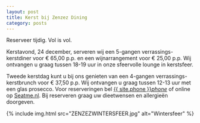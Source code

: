 ```yaml
---
layout: post
title: Kerst bij Zenzez Dining
category: posts
---
```


Reserveer tijdig. Vol is vol.


Kerstavond, 24 december, serveren wij een 5-gangen verrassings-kerstdiner voor € 65,00 p.p. en een wijnarrangement voor € 25,00 p.p. Wij ontvangen u graag tussen 18-19 uur in onze sfeervolle lounge in kerstsfeer.


Tweede kerstdag kunt u bij ons genieten van een 4-gangen verrassings-kerstbrunch voor € 37,50 p.p. Wij ontvangen u graag tussen 12-13 uur met een glas prosecco.
Voor reserveringen bel <a href="tel:{{ site:phone }}">{{ site.phone }}</a><a href="tel:{{ site:phone }}"><i class="w3-margin-left material-icons">phone</i></a> of online op <a  href="{{ site.baseurl }}/Reserveren/index.html" target="_ blank">Seatme.nl</a>.
Bij reserveren graag uw dieetwensen en allergieën doorgeven.

{% include img.html src="ZENZEZWINTERSFEER.jpg" alt="Wintersfeer" %}
